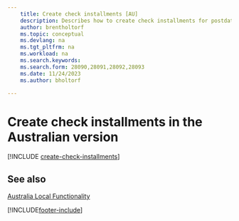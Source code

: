 ```yaml
---
    title: Create check installments [AU]
    description: Describes how to create check installments for postdated checks, define the number of installments that a payment is divided into, the percent of interest, and the period in which the checks are created in the Australian version.
    author: brentholtorf
    ms.topic: conceptual
    ms.devlang: na
    ms.tgt_pltfrm: na
    ms.workload: na
    ms.search.keywords:
    ms.search.form: 28090,28091,28092,28093
    ms.date: 11/24/2023
    ms.author: bholtorf

---
```

# Create check installments in the Australian version

[!INCLUDE [create-check-installments](../includes/AUNZ/create-check-installments.md)]

## See also

[Australia Local Functionality](australia-local-functionality.md)


[!INCLUDE[footer-include](../../includes/footer-banner.md)]